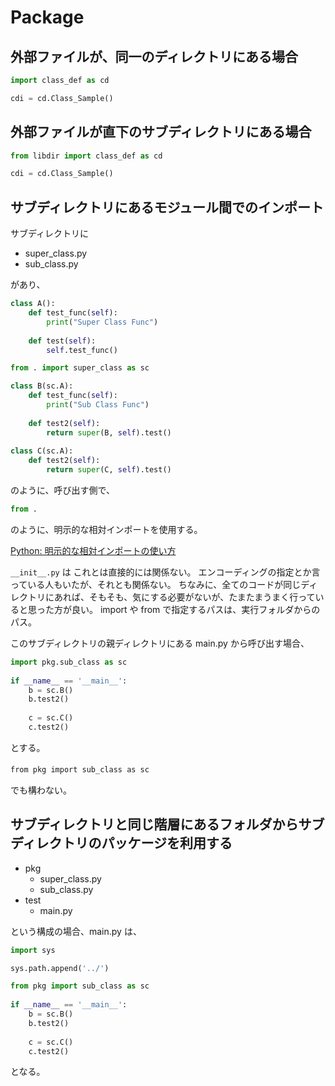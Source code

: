 # Package

## 外部ファイルが、同一のディレクトリにある場合

```python
import class_def as cd

cdi = cd.Class_Sample()
```


## 外部ファイルが直下のサブディレクトリにある場合
``` python
from libdir import class_def as cd

cdi = cd.Class_Sample()
```

## サブディレクトリにあるモジュール間でのインポート

サブディレクトリに

- super_class.py  
- sub_class.py

があり、

``` python:super_class.py
class A():
    def test_func(self):
        print("Super Class Func")
        
    def test(self):
        self.test_func()
```
``` python:sub_class.py
from . import super_class as sc

class B(sc.A):
    def test_func(self):
        print("Sub Class Func")   
    
    def test2(self):
        return super(B, self).test()
        
class C(sc.A):
    def test2(self):
        return super(C, self).test()
```
のように、呼び出す側で、

``` python
from .
```
のように、明示的な相対インポートを使用する。

[Python: 明示的な相対インポートの使い方](http://blog.amedama.jp/entry/2016/05/31/213741)

`__init__.py` は これとは直接的には関係ない。
エンコーディングの指定とか言っている人もいたが、それとも関係ない。
ちなみに、全てのコードが同じディレクトリにあれば、そもそも、気にする必要がないが、たまたまうまく行っていると思った方が良い。
import や from で指定するパスは、実行フォルダからのパス。

このサブディレクトリの親ディレクトリにある main.py から呼び出す場合、

``` python
import pkg.sub_class as sc
  
if __name__ == '__main__':
    b = sc.B()
    b.test2()
    
    c = sc.C()
    c.test2()
```
とする。

`from pkg import sub_class as sc` 　

でも構わない。


## サブディレクトリと同じ階層にあるフォルダからサブディレクトリのパッケージを利用する
- pkg
	- super_class.py  
	- sub_class.py
- test
	- main.py 	

という構成の場合、main.py は、

``` python
import sys

sys.path.append('../')

from pkg import sub_class as sc
  
if __name__ == '__main__':
    b = sc.B()
    b.test2()
    
    c = sc.C()
    c.test2()
```
となる。





